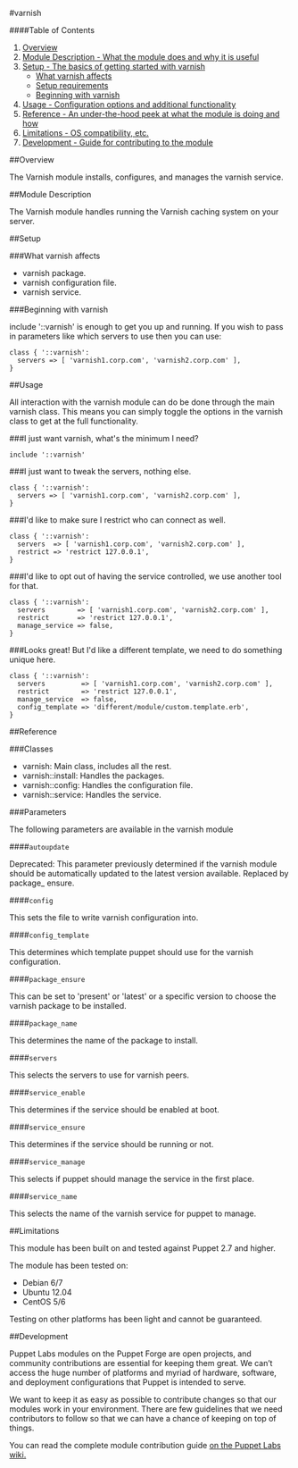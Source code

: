 #varnish

####Table of Contents

1. [Overview](#overview)
2. [Module Description - What the module does and why it is useful](#module-description)
3. [Setup - The basics of getting started with varnish](#setup)
    * [What varnish affects](#what-varnish-affects)
    * [Setup requirements](#setup-requirements)
    * [Beginning with varnish](#beginning-with-varnish)
4. [Usage - Configuration options and additional functionality](#usage)
5. [Reference - An under-the-hood peek at what the module is doing and how](#reference)
5. [Limitations - OS compatibility, etc.](#limitations)
6. [Development - Guide for contributing to the module](#development)

##Overview

The Varnish module installs, configures, and manages the varnish service.

##Module Description

The Varnish module handles running the Varnish caching system on your server.

##Setup

###What varnish affects

* varnish package.
* varnish configuration file.
* varnish service.

###Beginning with varnish

include '::varnish' is enough to get you up and running.  If you wish to pass in
parameters like which servers to use then you can use:

```puppet
class { '::varnish':
  servers => [ 'varnish1.corp.com', 'varnish2.corp.com' ],
}
```

##Usage

All interaction with the varnish module can do be done through the main varnish class.
This means you can simply toggle the options in the varnish class to get at the
full functionality.

###I just want varnish, what's the minimum I need?

```puppet
include '::varnish'
```

###I just want to tweak the servers, nothing else.

```puppet
class { '::varnish':
  servers => [ 'varnish1.corp.com', 'varnish2.corp.com' ],
}
```

###I'd like to make sure I restrict who can connect as well.

```puppet
class { '::varnish':
  servers  => [ 'varnish1.corp.com', 'varnish2.corp.com' ],
  restrict => 'restrict 127.0.0.1',
}
```

###I'd like to opt out of having the service controlled, we use another tool for that.

```puppet
class { '::varnish':
  servers        => [ 'varnish1.corp.com', 'varnish2.corp.com' ],
  restrict       => 'restrict 127.0.0.1',
  manage_service => false,
}
```

###Looks great!  But I'd like a different template, we need to do something unique here.

```puppet
class { '::varnish':
  servers         => [ 'varnish1.corp.com', 'varnish2.corp.com' ],
  restrict        => 'restrict 127.0.0.1',
  manage_service  => false,
  config_template => 'different/module/custom.template.erb',
}
```

##Reference

###Classes

* varnish: Main class, includes all the rest.
* varnish::install: Handles the packages.
* varnish::config: Handles the configuration file.
* varnish::service: Handles the service.

###Parameters

The following parameters are available in the varnish module

####`autoupdate`

Deprecated: This parameter previously determined if the varnish module should be
automatically updated to the latest version available.  Replaced by package\_
ensure.

####`config`

This sets the file to write varnish configuration into.

####`config_template`

This determines which template puppet should use for the varnish configuration.

####`package_ensure`

This can be set to 'present' or 'latest' or a specific version to choose the
varnish package to be installed.

####`package_name`

This determines the name of the package to install.

####`servers`

This selects the servers to use for varnish peers.

####`service_enable`

This determines if the service should be enabled at boot.

####`service_ensure`

This determines if the service should be running or not.

####`service_manage`

This selects if puppet should manage the service in the first place.

####`service_name`

This selects the name of the varnish service for puppet to manage.


##Limitations

This module has been built on and tested against Puppet 2.7 and higher.

The module has been tested on:

* Debian 6/7
* Ubuntu 12.04
* CentOS 5/6

Testing on other platforms has been light and cannot be guaranteed. 

##Development

Puppet Labs modules on the Puppet Forge are open projects, and community
contributions are essential for keeping them great. We can’t access the
huge number of platforms and myriad of hardware, software, and deployment
configurations that Puppet is intended to serve.

We want to keep it as easy as possible to contribute changes so that our
modules work in your environment. There are <a href=""></a> few guidelines that we need
contributors to follow so that we can have a chance of keeping on top of things.

You can read the complete module contribution guide [on the Puppet Labs wiki.](http://projects.puppetlabs.com/projects/module-site/wiki/Module_contributing)

